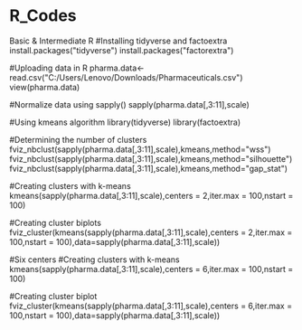 # R_Codes
Basic &amp; Intermediate R
#Installing tidyverse and factoextra
install.packages("tidyverse")
install.packages("factorextra")

#Uploading data in R
pharma.data<- read.csv("C:/Users/Lenovo/Downloads/Pharmaceuticals.csv")
view(pharma.data)

#Normalize data using sapply()
sapply(pharma.data[,3:11],scale)

#Using kmeans algorithm
library(tidyverse)
library(factoextra)

#Determining the number of clusters
fviz_nbclust(sapply(pharma.data[,3:11],scale),kmeans,method="wss")
fviz_nbclust(sapply(pharma.data[,3:11],scale),kmeans,method="silhouette")
fviz_nbclust(sapply(pharma.data[,3:11],scale),kmeans,method="gap_stat")

#Creating clusters with k-means
kmeans(sapply(pharma.data[,3:11],scale),centers = 2,iter.max = 100,nstart = 100)

#Creating cluster biplots
fviz_cluster(kmeans(sapply(pharma.data[,3:11],scale),centers = 2,iter.max = 100,nstart = 100),data=sapply(pharma.data[,3:11],scale))

#Six centers
#Creating clusters with k-means
kmeans(sapply(pharma.data[,3:11],scale),centers = 6,iter.max = 100,nstart = 100)

#Creating cluster biplot
fviz_cluster(kmeans(sapply(pharma.data[,3:11],scale),centers = 6,iter.max = 100,nstart = 100),data=sapply(pharma.data[,3:11],scale))
